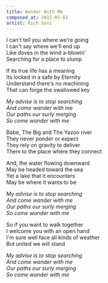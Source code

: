 ```yaml
---
title: Wander With Me
composed_at: 2015-05-01
artist: Rich Soni
---
```


I can't tell you where we're going  
I can't say where we'll end up  
Like doves in the wind a-blowin'  
Searching for a place to slump  

If its true life has a meaning  
Its locked in a safe by Eternity  
Understand there's no machining  
That can forge the swallowed key  

*My advise is to stop searching*  
*And come wander with me*  
*Our paths our surly merging*  
*So come wander with me*  

Babe, The Big and The Yazoo river  
They never ponder or expect  
They rely on gravity to deliver  
Them to the place where they connect  

And, the water flowing downward  
May be headed toward the sea  
Yet a lake that it encounters  
May be where it wants to be  

*My advise is to stop searching*  
*And come wander with me*  
*Our paths our surly merging*  
*So come wander with me*  

So if you want to walk together  
I welcome you with an open hand  
I'm sure well face all kinds of weather  
But united we will stand  

*My advise is to stop searching*  
*And come wander with me*  
*Our paths our surly merging*  
*So come wander with me*  

